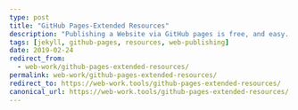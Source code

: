```yaml
---
type: post
title: "GitHub Pages-Extended Resources"
description: "Publishing a Website via GitHub pages is free, and easy. Everything you need to publish in one place."
tags: [jekyll, github-pages, resources, web-publishing]
date: 2019-02-24
redirect_from:
  - web-work/github-pages-extended-resources/
permalink: web-work/github-pages-extended-resources/
redirect_to: https://web-work.tools/github-pages-extended-resources/
canonical_url: https://web-work.tools/github-pages-extended-resources/
---
```

